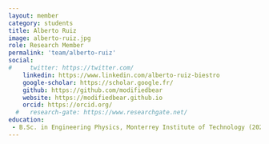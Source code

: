 ```yaml
---
layout: member
category: students
title: Alberto Ruiz
image: alberto-ruiz.jpg
role: Research Member
permalink: 'team/alberto-ruiz'
social:
#     twitter: https://twitter.com/
    linkedin: https://www.linkedin.com/alberto-ruiz-biestro
    google-scholar: https://scholar.google.fr/
    github: https://github.com/modifiedbear
    website: https://modifiedbear.github.io
    orcid: https://orcid.org/
  #   research-gate: https://www.researchgate.net/
education:
 - B.Sc. in Engineering Physics, Monterrey Institute of Technology (2024)
---
```

